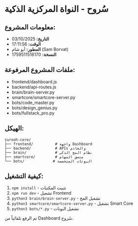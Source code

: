 # سُروح - النواة المركزية الذكية

## معلومات المشروع:
- **التاريخ:** 03/10/2025
- **الوقت:** 17:11:56
- **المطور:** أبو شام (Sam Borvat)
- **النسخة:** 1759511516170

## ملفات المشروع المرفوعة:
- frontend/dashboard.js
- backend/api-routes.js
- brain/brain-server.py
- smartcore/smartcore-server.py
- bots/code_master.py
- bots/design_genius.py
- bots/fullstack_pro.py

## الهيكل:
```
surooh-core/
├── frontend/          # واجهة Dashboard
├── backend/           # APIs والخادم
├── brain/             # نظام المخ الذكي
├── smartcore/         # منسق المهام
└── bots/             # البوتات المتخصصة
```

## كيفية التشغيل:
1. `npm install` - تثبيت المكتبات
2. `npm run dev` - تشغيل Frontend
3. `python3 brain/brain-server.py` - تشغيل المخ
4. `python3 smartcore/smartcore-server.py` - تشغيل Smart Core
5. `python3 bots/*.py` - تشغيل البوتات

تم الرفع تلقائياً من Dashboard سُروح.